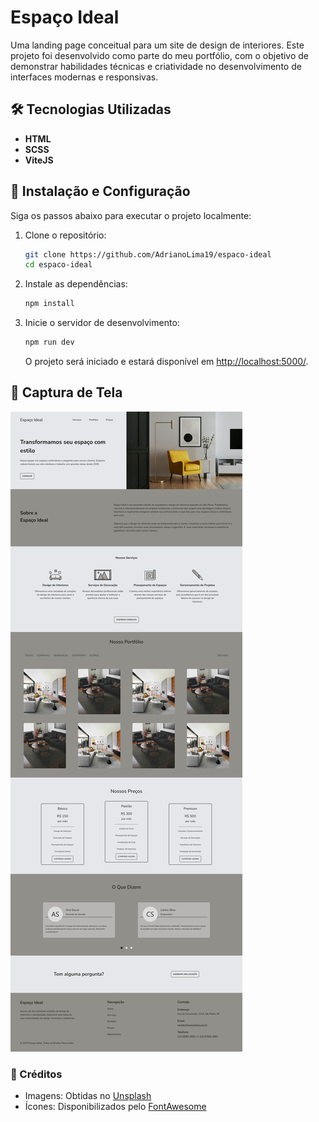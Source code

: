 # Espaço Ideal

Uma landing page conceitual para um site de design de interiores. Este projeto foi desenvolvido como parte do meu portfólio, com o objetivo de demonstrar habilidades técnicas e criatividade no desenvolvimento de interfaces modernas e responsivas.

## 🛠️ Tecnologias Utilizadas

- **HTML**
- **SCSS**
- **ViteJS**

## 🚀 Instalação e Configuração

Siga os passos abaixo para executar o projeto localmente:

1. Clone o repositório:

   ```sh
   git clone https://github.com/AdrianoLima19/espaco-ideal
   cd espaco-ideal
   ```

1. Instale as dependências:

   ```sh
   npm install
   ```

1. Inicie o servidor de desenvolvimento:

   ```sh
   npm run dev
   ```

    O projeto será iniciado e estará disponível em [http://localhost:5000/](http://localhost:5000/).

## 📸 Captura de Tela

![captura de tela do projeto](resources/images/espaco-ideal.png)

### 📄 Créditos

- Imagens: Obtidas no [Unsplash](https://unsplash.com)
- Ícones: Disponibilizados pelo [FontAwesome](https://fontawesome.com/)
